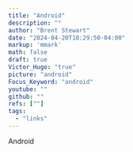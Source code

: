 ```yaml
---
title: "Android"
description: ""
author: "Brent Stewart"
date: "2024-04-20T10:29:50-04:00"
markup: 'mmark'
math: false
draft: true
Victor_Hugo: "true"
picture: "android"
Focus_Keyword: "android"
youtube: ""
github: ""
refs: [""]
tags:
  - "links"
---
```


Android
